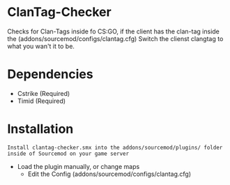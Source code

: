 # ClanTag-Checker
Checks for Clan-Tags inside fo CS:GO, if the client has the clan-tag inside the (addons/sourcemod/configs/clantag.cfg) Switch the clienst clangtag to what you wan't it to be.

# Dependencies
-  Cstrike (Required)
-  Timid (Required)

# Installation
    Install clantag-checker.smx into the addons/sourcemod/plugins/ folder inside of Sourcemod on your game server
- Load the plugin manually, or change maps
    - Edit the Config (addons/sourcemod/configs/clantag.cfg)

